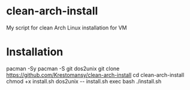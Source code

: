 # clean-arch-install
My script for clean Arch Linux installation for VM

# Installation
pacman -Sy
pacman -S git dos2unix
git clone https://github.com/Krestomansy/clean-arch-install
cd clean-arch-install
chmod +x install.sh
dos2unix -- install.sh
exec bash
./install.sh
